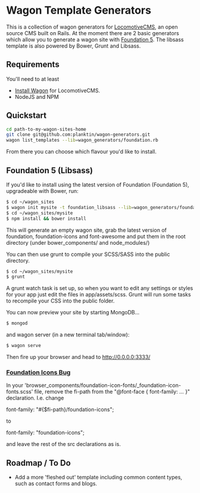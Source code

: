# Wagon Template Generators

This is a collection of wagon generators for [LocomotiveCMS](http://locomotivecms.com), an open source CMS built on Rails. At the moment there are 2 basic generators which allow you to generate a wagon site with [Foundation 5](http://foundation.zurb.com/). The libsass template is also powered by Bower, Grunt and Libsass.

## Requirements

You'll need to at least

  * [Install Wagon](http://doc.locomotivecms.com/get-started/install-wagon) for LocomotiveCMS.
  * NodeJS and NPM

## Quickstart

```bash
cd path-to-my-wagon-sites-home
git clone git@github.com:planktin/wagon-generators.git
wagon list_templates --lib=wagon_generators/foundation.rb
```

From there you can choose which flavour you'd like to install. 

## Foundation 5 (Libsass)

If you'd like to install using the latest version of Foundation (Foundation 5), upgradeable with Bower, run:

```bash
$ cd ~/wagon_sites
$ wagon init mysite -t foundation_libsass --lib=wagon_generators/foundation.rb
$ cd ~/wagon_sites/mysite
$ npm install && bower install
```

This will generate an empty wagon site, grab the latest version of foundation, foundation-icons and font-awesome and put them in the root directory (under bower_components/ and node_modules/)

You can then use grunt to compile your SCSS/SASS into the public directory.

```bash
$ cd ~/wagon_sites/mysite
$ grunt
```

A grunt watch task is set up, so when you want to edit any settings or styles for your app just edit the files in app/assets/scss. Grunt will run some tasks to recompile your CSS into the public folder.

You can now preview your site by starting MongoDB...

```bash
$ mongod
```
and wagon server (in a new terminal tab/window):
```bash
$ wagon serve
```

Then fire up your browser and head to http://0.0.0.0:3333/


### [Foundation Icons Bug](https://github.com/zurb/foundation-icon-fonts/pull/1)

In your 'browser_components/foundation-icon-fonts/_foundation-icon-fonts.scss' file, remove the fi-path from the "@font-face { font-family: ... }" declaration. I.e. change

font-family: "#{$fi-path}/foundation-icons";

to

font-family: "foundation-icons";

and leave the rest of the src declarations as is.

## Roadmap / To Do

 * Add a more 'fleshed out' template including common content types, such as contact forms and blogs.